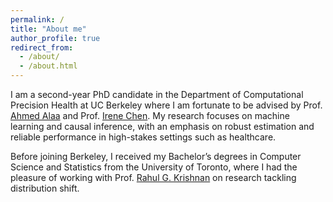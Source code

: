 ```yaml
---
permalink: /
title: "About me"
author_profile: true
redirect_from: 
  - /about/
  - /about.html
---
```


I am a second-year PhD candidate in the Department of Computational Precision Health at UC Berkeley where I am fortunate to be advised by Prof. [Ahmed Alaa](https://vcresearch.berkeley.edu/faculty/ahmed-alaa) and Prof. [Irene Chen](https://irenechen.net/). My research focuses on machine learning and causal inference, with an emphasis on robust estimation and reliable performance in high-stakes settings such as healthcare.

Before joining Berkeley, I received my Bachelor’s degrees in Computer Science and Statistics from the University of Toronto, where I had the pleasure of working with Prof. [Rahul G. Krishnan](https://www.cs.toronto.edu/~rahulgk/) on research tackling distribution shift.
